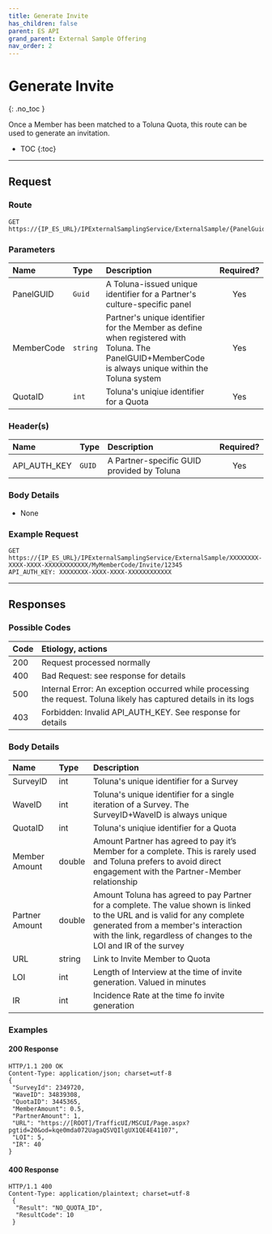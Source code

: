 ```yaml
---
title: Generate Invite
has_children: false
parent: ES API
grand_parent: External Sample Offering
nav_order: 2
---
```



# Generate Invite
{: .no_toc }

Once a Member has been matched to a Toluna Quota, this route can be used to generate an invitation.

* TOC
{:toc}


---

## Request

### Route
```plaintext
GET https://{IP_ES_URL}/IPExternalSamplingService/ExternalSample/{PanelGuid}/{MemberCode}/Invite/{QuotaID}
```


### Parameters

| Name | Type | Description | Required? |
| :--- | :--- | :--- | :---: |
| PanelGUID | ```Guid``` | A Toluna-issued unique identifier for a Partner's culture-specific panel | Yes |
| MemberCode | ```string``` | Partner's unique identifier for the Member as define when registered with Toluna. The PanelGUID+MemberCode is always unique within the Toluna system | Yes |
| QuotaID | ```int``` | Toluna's uniqiue identifier for a Quota | Yes |

### Header(s) 

| Name | Type | Description | Required? |
| :--- | :--- | :--- | :---: |
| API_AUTH_KEY | ```GUID``` | A Partner-specific GUID provided by Toluna | Yes |


### Body Details

 - None

### Example Request
```plaintext
GET https://{IP_ES_URL}/IPExternalSamplingService/ExternalSample/XXXXXXXX-XXXX-XXXX-XXXXXXXXXXXX/MyMemberCode/Invite/12345
API_AUTH_KEY: XXXXXXXX-XXXX-XXXX-XXXXXXXXXXXX
```

---

## Responses
 
### Possible Codes

| Code | Etiology, actions |
| :--- | :--- |
| 200 | Request processed normally |
| 400 | Bad Request: see response for details |
| 500 | Internal Error: An exception occurred while processing the request. Toluna likely has captured details in its logs |
| 403 | Forbidden: Invalid API_AUTH_KEY. See response for details |



### Body Details

| Name | Type | Description |
| :--- | :--- | :--- |
| SurveyID | int | Toluna's unique identifier for a Survey |
| WaveID | int | Toluna's unique identifier for a single iteration of a Survey. The SurveyID+WaveID is always unique |
| QuotaID | int | Toluna's uniqiue identifier for a Quota |
| Member Amount | double | Amount Partner has agreed to pay it’s Member for a complete. This is rarely used and Toluna prefers to avoid direct engagement with the Partner-Member relationship |
| Partner Amount | double | Amount Toluna has agreed to pay Partner for a complete. The value shown is linked to the URL and is valid for any complete generated from a member's interaction with the link, regardless of changes to the LOI and IR of the survey |
| URL | string | Link to Invite Member to Quota |
| LOI | int | Length of Interview at the time of invite generation. Valued in minutes |
| IR | int | Incidence Rate at the time fo invite generation |

### Examples

#### 200 Response
```plaintext
HTTP/1.1 200 OK
Content-Type: application/json; charset=utf-8
{
 "SurveyId": 2349720,
 "WaveID": 34839308,
 "QuotaID": 3445365,
 "MemberAmount": 0.5,
 "PartnerAmount": 1,
 "URL": "https://[ROOT]/TrafficUI/MSCUI/Page.aspx?pgtid=20&od=kqe0mda072UagaQSVQIlgUX1QE4E41107",
 "LOI": 5,
 "IR": 40
}
```

#### 400 Response
```plaintext
HTTP/1.1 400
Content-Type: application/plaintext; charset=utf-8
 {
  "Result": "NO_QUOTA_ID",
  "ResultCode": 10
 }
```
